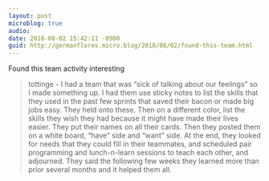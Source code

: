 ```yaml
---
layout: post
microblog: true
audio: 
date: 2018-08-02 15:42:11 -0500
guid: http://germanflores.micro.blog/2018/08/02/found-this-team.html
---
```

Found this team activity interesting
> tottinge - I had a team that was “sick of talking about our feelings” so I made something up. I had them use sticky notes to list the skills that they used in the past few sprints that saved their bacon or made big jobs easy. They held onto these. Then on a different color, list the skills they wish they had because it might have made their lives easier. They put their names on all their cards. Then they posted them on a white board, “have” side and “want” side.  At the end, they looked for needs that they could fill in their teammates, and scheduled pair programming and lunch-n-learn sessions to teach each other, and adjourned. They said the following few weeks they learned more than prior several months and it helped them all.
